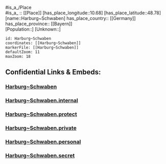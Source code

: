﻿---
location: [48.78,10.68] 
mapzoom: [7,12] 
mapmarker: city 
type: City
tags:
- geo/City


SpocWebEntityId: 30767
isDeleted: false
confidential: public

---
#is_a_/Place  
#is_a_ :: [[Place]] 
[has_place_longitude::10.68] 
[has_place_latitude::48.78] 
[name::Harburg~Schwaben] 
has_place_country:: [[Germany]]  
has_place_province:: [[Bayern]]  
[Population::] 
[Unknown::] 


```leaflet
id: Harburg~Schwaben
coordinates: [[Harburg~Schwaben]] 
markerFile: [[Harburg~Schwaben]] 
defaultZoom: 11 
maxZoom: 18
```


## Confidential Links & Embeds: 

### [Harburg~Schwaben](/_public/Earth/Continent/Europe/Europe~Central/Germany/Germany~West/Bayern/counties~Bayern/Donau-Ries/cities~Donau-Ries/Harburg~Schwaben.md) 

### [Harburg~Schwaben.internal](/_internal/Earth/Continent/Europe/Europe~Central/Germany/Germany~West/Bayern/counties~Bayern/Donau-Ries/cities~Donau-Ries/Harburg~Schwaben.internal.md) 

### [Harburg~Schwaben.protect](/_protect/Earth/Continent/Europe/Europe~Central/Germany/Germany~West/Bayern/counties~Bayern/Donau-Ries/cities~Donau-Ries/Harburg~Schwaben.protect.md) 

### [Harburg~Schwaben.private](/_private/Earth/Continent/Europe/Europe~Central/Germany/Germany~West/Bayern/counties~Bayern/Donau-Ries/cities~Donau-Ries/Harburg~Schwaben.private.md) 

### [Harburg~Schwaben.personal](/_personal/Earth/Continent/Europe/Europe~Central/Germany/Germany~West/Bayern/counties~Bayern/Donau-Ries/cities~Donau-Ries/Harburg~Schwaben.personal.md) 

### [Harburg~Schwaben.secret](/_secret/Earth/Continent/Europe/Europe~Central/Germany/Germany~West/Bayern/counties~Bayern/Donau-Ries/cities~Donau-Ries/Harburg~Schwaben.secret.md) 
